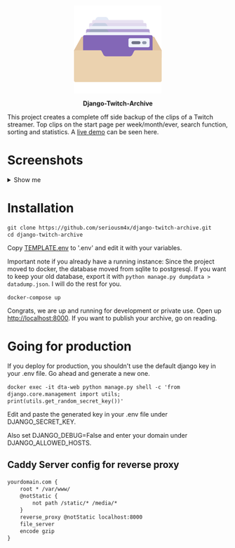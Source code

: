 <p align="center">
    <img src="clips/static/svg/logo.svg" align="center" alt="Django-Twitch-Archive
    " width="200"/>
    <p align="center">
        <strong>Django-Twitch-Archive</strong>
    </p>
</P>

This project creates a complete off side backup of the clips of a Twitch streamer. Top clips on the start page per week/month/ever, search function, sorting and statistics. A [live demo](https://clips.itssoley.de/) can be seen here.

# Screenshots

<details>
<summary>Show me</summary>
<br>

Font page
![images/screenshot1.png](images/screenshot1.png)

Single clip
![images/screenshot2.png](images/screenshot2.png)

Search
![images/screenshot3.png](images/screenshot3.png)

Statistics
![images/screenshot4.png](images/screenshot4.png)
</details>

# Installation

```
git clone https://github.com/seriousm4x/django-twitch-archive.git
cd django-twitch-archive
```

Copy [TEMPLATE.env](TEMPLATE.env) to '.env' and edit it with your variables.

Important note if you already have a running instance: Since the project moved to docker, the database moved from sqlite to postgresql. If you want to keep your old database, export it with `python manage.py dumpdata > datadump.json`. I will do the rest for you.

```
docker-compose up
```

Congrats, we are up and running for development or private use. Open up [http://localhost:8000](http://localhost:8000). If you want to publish your archive, go on reading.

# Going for production

If you deploy for production, you shouldn't use the default django key in your .env file. Go ahead and generate a new one.

```
docker exec -it dta-web python manage.py shell -c 'from django.core.management import utils; print(utils.get_random_secret_key())'
```

Edit and paste the generated key in your .env file under DJANGO_SECRET_KEY.

Also set DJANGO_DEBUG=False and enter your domain under DJANGO_ALLOWED_HOSTS.

## Caddy Server config for reverse proxy

```
yourdomain.com {
    root * /var/www/
    @notStatic {
        not path /static/* /media/*
    }
    reverse_proxy @notStatic localhost:8000
    file_server
    encode gzip
}
```
